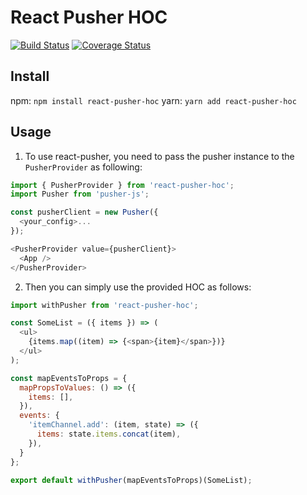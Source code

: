 # React Pusher HOC

[![Build Status](https://travis-ci.org/fel1xw/react-pusher-hoc.svg?branch=master)](https://travis-ci.org/fel1xw/react-pusher-hoc)
[![Coverage Status](https://coveralls.io/repos/github/fel1xw/react-pusher-hoc/badge.svg?branch=master)](https://coveralls.io/github/fel1xw/react-pusher-hoc?branch=master)

## Install

npm: `npm install react-pusher-hoc`
yarn: `yarn add react-pusher-hoc`

## Usage

1. To use react-pusher, you need to pass the pusher instance to the `PusherProvider` as following:
  ```js
  import { PusherProvider } from 'react-pusher-hoc';
  import Pusher from 'pusher-js';

  const pusherClient = new Pusher({
    <your_config>...
  });

  <PusherProvider value={pusherClient}>
    <App />
  </PusherProvider>
  ```

2. Then you can simply use the provided HOC as follows:

```js
import withPusher from 'react-pusher-hoc';

const SomeList = ({ items }) => (
  <ul>
    {items.map((item) => {<span>{item}</span>})}
  </ul>
);

const mapEventsToProps = {
  mapPropsToValues: () => ({
    items: [],
  }),
  events: {
    'itemChannel.add': (item, state) => ({
      items: state.items.concat(item),
    }),
  }
};

export default withPusher(mapEventsToProps)(SomeList);
```
